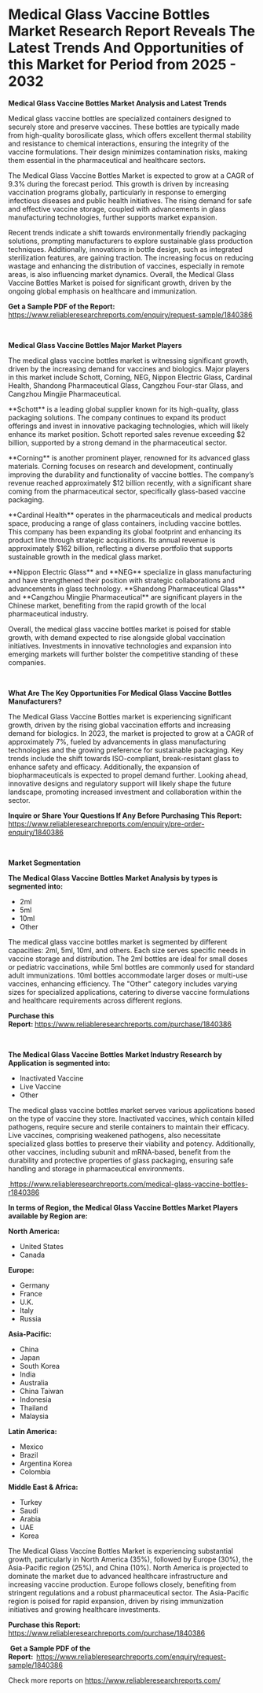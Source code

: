 <p><h1>Medical Glass Vaccine Bottles Market Research Report Reveals The Latest Trends And Opportunities of this Market for Period from 2025 - 2032</h1></p><p><strong>Medical Glass Vaccine Bottles Market Analysis and Latest Trends</strong></p>
<p><p>Medical glass vaccine bottles are specialized containers designed to securely store and preserve vaccines. These bottles are typically made from high-quality borosilicate glass, which offers excellent thermal stability and resistance to chemical interactions, ensuring the integrity of the vaccine formulations. Their design minimizes contamination risks, making them essential in the pharmaceutical and healthcare sectors.</p><p>The Medical Glass Vaccine Bottles Market is expected to grow at a CAGR of 9.3% during the forecast period. This growth is driven by increasing vaccination programs globally, particularly in response to emerging infectious diseases and public health initiatives. The rising demand for safe and effective vaccine storage, coupled with advancements in glass manufacturing technologies, further supports market expansion. </p><p>Recent trends indicate a shift towards environmentally friendly packaging solutions, prompting manufacturers to explore sustainable glass production techniques. Additionally, innovations in bottle design, such as integrated sterilization features, are gaining traction. The increasing focus on reducing wastage and enhancing the distribution of vaccines, especially in remote areas, is also influencing market dynamics. Overall, the Medical Glass Vaccine Bottles Market is poised for significant growth, driven by the ongoing global emphasis on healthcare and immunization.</p></p>
<p><strong>Get a Sample PDF of the Report:&nbsp;</strong> <a href="https://www.reliableresearchreports.com/enquiry/request-sample/1840386?utm_campaign=3557&utm_medium=2&utm_source=Github&utm_content=ia&utm_term=05042025&utm_id=medical-glass-vaccine-bottles">https://www.reliableresearchreports.com/enquiry/request-sample/1840386</a></p>
<p>&nbsp;</p>
<p><strong>Medical Glass Vaccine Bottles Major Market Players</strong></p>
<p><p>The medical glass vaccine bottles market is witnessing significant growth, driven by the increasing demand for vaccines and biologics. Major players in this market include Schott, Corning, NEG, Nippon Electric Glass, Cardinal Health, Shandong Pharmaceutical Glass, Cangzhou Four-star Glass, and Cangzhou Mingjie Pharmaceutical. </p><p>**Schott** is a leading global supplier known for its high-quality, glass packaging solutions. The company continues to expand its product offerings and invest in innovative packaging technologies, which will likely enhance its market position. Schott reported sales revenue exceeding $2 billion, supported by a strong demand in the pharmaceutical sector.</p><p>**Corning** is another prominent player, renowned for its advanced glass materials. Corning focuses on research and development, continually improving the durability and functionality of vaccine bottles. The company’s revenue reached approximately $12 billion recently, with a significant share coming from the pharmaceutical sector, specifically glass-based vaccine packaging.</p><p>**Cardinal Health** operates in the pharmaceuticals and medical products space, producing a range of glass containers, including vaccine bottles. This company has been expanding its global footprint and enhancing its product line through strategic acquisitions. Its annual revenue is approximately $162 billion, reflecting a diverse portfolio that supports sustainable growth in the medical glass market.</p><p>**Nippon Electric Glass** and **NEG** specialize in glass manufacturing and have strengthened their position with strategic collaborations and advancements in glass technology. **Shandong Pharmaceutical Glass** and **Cangzhou Mingjie Pharmaceutical** are significant players in the Chinese market, benefiting from the rapid growth of the local pharmaceutical industry.</p><p>Overall, the medical glass vaccine bottles market is poised for stable growth, with demand expected to rise alongside global vaccination initiatives. Investments in innovative technologies and expansion into emerging markets will further bolster the competitive standing of these companies.</p></p>
<p>&nbsp;</p>
<p><strong>What Are The Key Opportunities For Medical Glass Vaccine Bottles Manufacturers?</strong></p>
<p><p>The Medical Glass Vaccine Bottles market is experiencing significant growth, driven by the rising global vaccination efforts and increasing demand for biologics. In 2023, the market is projected to grow at a CAGR of approximately 7%, fueled by advancements in glass manufacturing technologies and the growing preference for sustainable packaging. Key trends include the shift towards ISO-compliant, break-resistant glass to enhance safety and efficacy. Additionally, the expansion of biopharmaceuticals is expected to propel demand further. Looking ahead, innovative designs and regulatory support will likely shape the future landscape, promoting increased investment and collaboration within the sector.</p></p>
<p><strong>Inquire or Share Your Questions If Any Before Purchasing This Report:</strong> <a href="https://www.reliableresearchreports.com/enquiry/pre-order-enquiry/1840386?utm_campaign=3557&utm_medium=2&utm_source=Github&utm_content=ia&utm_term=05042025&utm_id=medical-glass-vaccine-bottles">https://www.reliableresearchreports.com/enquiry/pre-order-enquiry/1840386</a></p>
<p>&nbsp;</p>
<p><strong>Market Segmentation</strong></p>
<p><strong>The Medical Glass Vaccine Bottles Market Analysis by types is segmented into:</strong></p>
<p><ul><li>2ml</li><li>5ml</li><li>10ml</li><li>Other</li></ul></p>
<p><p>The medical glass vaccine bottles market is segmented by different capacities: 2ml, 5ml, 10ml, and others. Each size serves specific needs in vaccine storage and distribution. The 2ml bottles are ideal for small doses or pediatric vaccinations, while 5ml bottles are commonly used for standard adult immunizations. 10ml bottles accommodate larger doses or multi-use vaccines, enhancing efficiency. The "Other" category includes varying sizes for specialized applications, catering to diverse vaccine formulations and healthcare requirements across different regions.</p></p>
<p><strong>Purchase this Report:&nbsp;</strong><a href="https://www.reliableresearchreports.com/purchase/1840386?utm_campaign=3557&utm_medium=2&utm_source=Github&utm_content=ia&utm_term=05042025&utm_id=medical-glass-vaccine-bottles">https://www.reliableresearchreports.com/purchase/1840386</a></p>
<p>&nbsp;</p>
<p><strong>The Medical Glass Vaccine Bottles Market Industry Research by Application is segmented into:</strong></p>
<p><ul><li>Inactivated Vaccine</li><li>Live Vaccine</li><li>Other</li></ul></p>
<p><p>The medical glass vaccine bottles market serves various applications based on the type of vaccine they store. Inactivated vaccines, which contain killed pathogens, require secure and sterile containers to maintain their efficacy. Live vaccines, comprising weakened pathogens, also necessitate specialized glass bottles to preserve their viability and potency. Additionally, other vaccines, including subunit and mRNA-based, benefit from the durability and protective properties of glass packaging, ensuring safe handling and storage in pharmaceutical environments.</p></p>
<p><a href="https://www.reliableresearchreports.com/medical-glass-vaccine-bottles-r1840386?utm_campaign=3557&utm_medium=2&utm_source=Github&utm_content=ia&utm_term=05042025&utm_id=medical-glass-vaccine-bottles">&nbsp;https://www.reliableresearchreports.com/medical-glass-vaccine-bottles-r1840386</a></p>
<p><strong>In terms of Region, the Medical Glass Vaccine Bottles Market Players available by Region are:</strong></p>
<p>
    <p> <strong> North America: </strong>
        <ul>
            <li>United States</li>
            <li>Canada</li>
        </ul>
        </p> 
    <p> <strong> Europe: </strong>
        <ul>
            <li>Germany</li>
            <li>France</li>
            <li>U.K.</li>
            <li>Italy</li>
            <li>Russia</li>
        </ul>
        </p> 
    <p> <strong> Asia-Pacific: </strong>
        <ul>
            <li>China</li>
            <li>Japan</li>
            <li>South Korea</li>
            <li>India</li>
            <li>Australia</li>
            <li>China Taiwan</li>
            <li>Indonesia</li>
            <li>Thailand</li>
            <li>Malaysia</li>
        </ul>
        </p> 
    <p> <strong> Latin America: </strong>
        <ul>
            <li>Mexico</li>
            <li>Brazil</li>
            <li>Argentina Korea</li>
            <li>Colombia</li>
        </ul>
        </p> 
    <p> <strong> Middle East & Africa: </strong>
        <ul>
            <li>Turkey</li>
            <li>Saudi</li>
            <li>Arabia</li>
            <li>UAE</li>
            <li>Korea</li>
        </ul>
    </p>
    </p>
<p><p>The Medical Glass Vaccine Bottles Market is experiencing substantial growth, particularly in North America (35%), followed by Europe (30%), the Asia-Pacific region (25%), and China (10%). North America is projected to dominate the market due to advanced healthcare infrastructure and increasing vaccine production. Europe follows closely, benefiting from stringent regulations and a robust pharmaceutical sector. The Asia-Pacific region is poised for rapid expansion, driven by rising immunization initiatives and growing healthcare investments.</p></p>
<p><strong>Purchase this Report: </strong><a href="https://www.reliableresearchreports.com/purchase/1840386?utm_campaign=3557&utm_medium=2&utm_source=Github&utm_content=ia&utm_term=05042025&utm_id=medical-glass-vaccine-bottles">https://www.reliableresearchreports.com/purchase/1840386</a></p>
<p>&nbsp;<strong>Get a Sample PDF of the Report:&nbsp;&nbsp;</strong><a href="https://www.reliableresearchreports.com/enquiry/request-sample/1840386?utm_campaign=3557&utm_medium=2&utm_source=Github&utm_content=ia&utm_term=05042025&utm_id=medical-glass-vaccine-bottles">https://www.reliableresearchreports.com/enquiry/request-sample/1840386</a></p>
<p><strong></strong></p>
<p>Check more reports on <a href="https://www.reliableresearchreports.com/?utm_campaign=3557&utm_medium=2&utm_source=Github&utm_content=ia&utm_term=05042025&utm_id=medical-glass-vaccine-bottles">https://www.reliableresearchreports.com/</a></p>